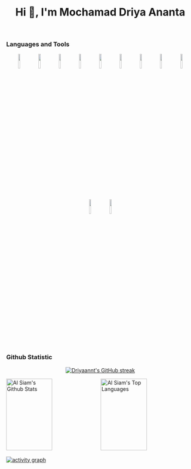 <h1 align="center">Hi 👋, I'm Mochamad Driya Ananta</h1>
<br>

### Languages and Tools
<p align="center">
<img width="10%" src="https://www.vectorlogo.zone/logos/php/php-ar21.svg">
<img width="10%" src="https://www.vectorlogo.zone/logos/laravel/laravel-ar21.svg">
<img width="10%" src="https://www.vectorlogo.zone/logos/python/python-ar21.svg">
<img width="10%" src="https://www.vectorlogo.zone/logos/java/java-ar21.svg">
<!-- <img width="10%" src="https://www.vectorlogo.zone/logos/flutterio/flutterio-ar21.svg">
<img width="10%" src="https://www.vectorlogo.zone/logos/android/android-ar21.svg"> -->
<img width="10%" src="https://www.vectorlogo.zone/logos/javascript/javascript-ar21.svg">
<img width="10%" src="https://www.vectorlogo.zone/logos/angular/angular-ar21.svg">
<img width="10%" src="https://www.vectorlogo.zone/logos/mysql/mysql-ar21.svg">
<img width="10%" src="https://www.vectorlogo.zone/logos/git-scm/git-scm-ar21.svg">
<img width="10%" src="https://www.vectorlogo.zone/logos/typescriptlang/typescriptlang-icon.svg">
<img width="10%" src="https://www.vectorlogo.zone/logos/nodejs/nodejs-horizontal.svg">
<img width="10%" src="https://www.vectorlogo.zone/logos/expressjs/expressjs-ar21.svg">
</p>

### Github Statistic
<p align="center">
  <a href="https://github.com/Driyaannt">
    <img src="https://github-readme-streak-stats.herokuapp.com/?user=Driyaannt&theme=tokyonight&hide_border=true" alt="Driyaannt's GitHub streak"/>
  </a>
</p>
<a> 
  <a href="https://github.com/Driyaannt"><img alt="Al Siam's Github Stats" src="https://denvercoder1-github-readme-stats.vercel.app/api?username=Driyaannt&show_icons=true&count_private=true&theme=tokyonight&hide_border=true" height="192px" width="49.5%"/></a>
  <a href="https://github.com/Driyaannt"><img alt="Al Siam's Top Languages" src="https://denvercoder1-github-readme-stats.vercel.app/api/top-langs/?username=Driyaannt&langs_count=8&layout=compact&theme=tokyonight&hide_border=true" height="192px" width="49.5%"/></a>
  <br/>
</a>

[![activity graph](https://github-readme-activity-graph.vercel.app/graph?username=Driyaannt&theme=tokyo-night&custom_title=Driyaannt%20Activity%20Graph&hide_border=true)](https://github.com/ashutosh00710/github-readme-activity-graph)


